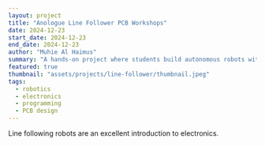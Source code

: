 ```yaml
---
layout: project
title: "Anologue Line Follower PCB Workshops"
date: 2024-12-23
start_date: 2024-12-23
end_date: 2024-12-23
author: "Muhie Al Haimus"
summary: "A hands-on project where students build autonomous robots with the use of microcontrollers."
featured: true
thumbnail: "assets/projects/line-follower/thumbnail.jpeg"
tags:
  - robotics
  - electronics
  - programming
  - PCB design
---
```


Line following robots are an excellent introduction to electronics.
